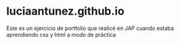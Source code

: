 # luciaantunez.github.io

Este es un ejercicio de portfolio que realicé en JAP cuando estaba aprendiendo css y html a modo de práctica
